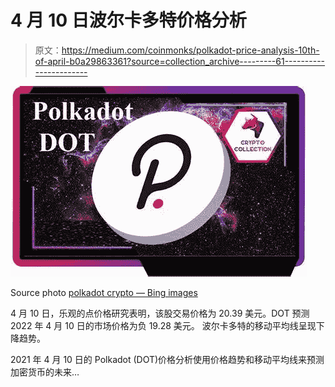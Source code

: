 # 4 月 10 日波尔卡多特价格分析

> 原文：<https://medium.com/coinmonks/polkadot-price-analysis-10th-of-april-b0a29863361?source=collection_archive---------61----------------------->

![](img/d8103c5807e446d34755e49ea3f48f6f.png)

Source photo [polkadot crypto — Bing images](https://www.bing.com/images/search?view=detailV2&ccid=GiB5p%2fOu&id=3BF96B8340C67A4A3823D853B724015261419482&thid=OIP.GiB5p_OuVEWw-lozpgdqXAHaEx&mediaurl=https%3a%2f%2fi.ebayimg.com%2fimages%2fg%2fm6QAAOSw5r9g3Na6%2fs-l1600.jpg&cdnurl=https%3a%2f%2fth.bing.com%2fth%2fid%2fR.1a2079a7f3ae5445b0fa5a33a6076a5c%3frik%3dgpRBYVIBJLdT2A%26pid%3dImgRaw%26r%3d0&exph=1032&expw=1600&q=polkadot+crypto&simid=608014610301257327&FORM=IRPRST&ck=16A151C7777B876498B366A9914CEC06&selectedIndex=5&ajaxhist=0&ajaxserp=0)

4 月 10 日，乐观的点价格研究表明，该股交易价格为 20.39 美元。DOT 预测 2022 年 4 月 10 日的市场价格为负 19.28 美元。
波尔卡多特的移动平均线呈现下降趋势。

2021 年 4 月 10 日的 Polkadot (DOT)价格分析使用价格趋势和移动平均线来预测加密货币的未来…